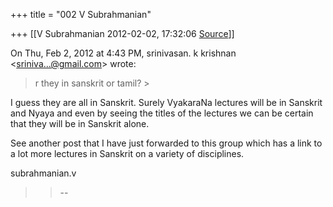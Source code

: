 +++
title = "002 V Subrahmanian"

+++
[[V Subrahmanian	2012-02-02, 17:32:06 [Source](https://groups.google.com/g/bvparishat/c/8uDTOXWeQGA)]]



On Thu, Feb 2, 2012 at 4:43 PM, srinivasan. k krishnan \<[sriniva...@gmail.com]()\> wrote:  

> r they in sanskrit or tamil? >
> 
> > 
> >   
> > 
> > 

I guess they are all in Sanskrit. Surely VyakaraNa lectures will be in Sanskrit and Nyaya and even by seeing the titles of the lectures we can be certain that they will be in Sanskrit alone.

  

See another post that I have just forwarded to this group which has a
link to a lot more lectures in Sanskrit on a variety of disciplines.

  

subrahmanian.v

> 
> > 
> >   
> > 
> >   
> > 
> > --  
> > 
> > 

  

